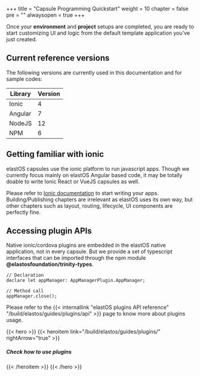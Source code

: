 +++
title = "Capsule Programming Quickstart"
weight = 10
chapter = false
pre = ""
alwaysopen = true
+++

Once your **environment** and **project** setups are completed, you are ready to start customizing UI and logic from the default template application you've just created.

## Current reference versions

The following versions are currently used in this documentation and for sample codes:

| Library | Version |
| ------- | ------- |
| Ionic | 4 |
| Angular | 7 |
| NodeJS | 12 |
| NPM | 6 |

## Getting familiar with ionic

elastOS capsules use the ionic platform to run javascript apps. Though we currently focus mainly on elastOS Angular based code, it may be totally doable to write Ionic React or VueJS capsules as well.

Please refer to [Ionic documentation](https://ionicframework.com/docs) to start writing your apps. Building/Publishing chapters are irrelevant as elastOS uses its own way, but other chapters such as layout, routing, lifecycle, UI components are perfectly fine. 

## Accessing plugin APIs

Native ionic/cordova plugins are embedded in the elastOS native application, not in every capsule. But we provide a set of typescript interfaces that can be imported through the npm module **@elastosfoundation/trinity-types**.

    // Declaration
    declare let appManager: AppManagerPlugin.AppManager;

    // Method call
    appManager.close();

Please refer to the {{< internallink "elastOS plugins API reference" "/build/elastos/guides/plugins/api" >}} page to know more about plugins usage.

{{< hero >}}
    {{< heroitem link="/build/elastos/guides/plugins/" rightArrow="true" >}}
        <h5>Check how to use plugins</h5>
    {{< /heroitem >}}
{{< /hero >}}
